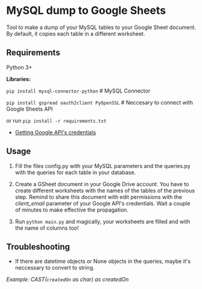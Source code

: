 # MySQL dump to Google Sheets

Tool to make a dump of your MySQL tables to your Google Sheet document.
By default, it copies each table in a different worksheet.


## Requirements

Python 3+

**Libraries:**

`pip install mysql-connector-python` # MySQL Connector

`pip install gspread oauth2client PyOpenSSL` # Neccesary to connect with Google Sheets API

or run `pip install -r requirements.txt`

* [Getting Google API's credentials](http://gspread.readthedocs.io/en/latest/oauth2.html)



## Usage

1. Fill the files config.py with your MySQL parameters and the queries.py with the queries for each table in your database.

2. Create a GSheet document in your Google Drive account. You have to create different worksheets with the names of the tables of the previous step. Remind to share this document with edit permissions with the *client_email* parameter of your Google API's credentials. Wait a couple of minutes to make effective the propagation.

3. Run `python main.py` and magically, your worksheets are filled and with the name of columns too!


## Troubleshooting

- If there are datetime objects or None objects in the queries, maybe it's neccessary to convert to string.

*Example: CAST(`createdOn` as char) as createdOn*
